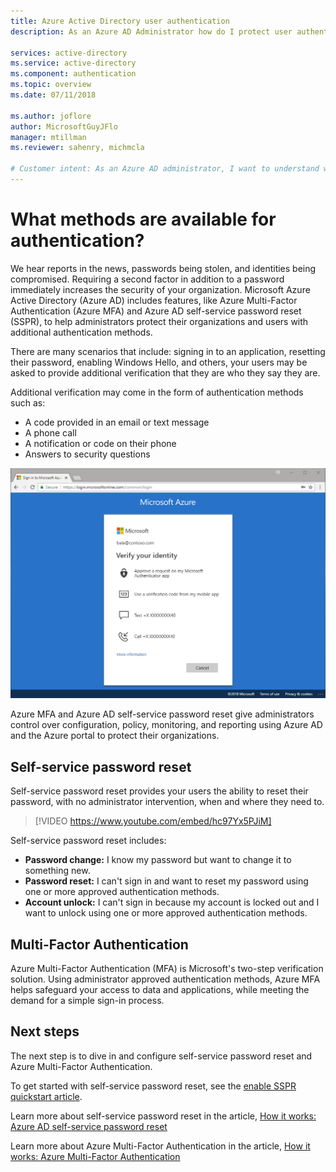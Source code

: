 ```yaml
---
title: Azure Active Directory user authentication
description: As an Azure AD Administrator how do I protect user authentication while reducing end-user impact?

services: active-directory
ms.service: active-directory
ms.component: authentication
ms.topic: overview
ms.date: 07/11/2018

ms.author: joflore
author: MicrosoftGuyJFlo
manager: mtillman
ms.reviewer: sahenry, michmcla

# Customer intent: As an Azure AD administrator, I want to understand which Azure AD features I can use to secure sign-in and make the user authentication process safe and easy. 
---
```

# What methods are available for authentication?

We hear reports in the news, passwords being stolen, and identities being compromised. Requiring a second factor in addition to a password immediately increases the security of your organization. Microsoft Azure Active Directory (Azure AD) includes features, like Azure Multi-Factor Authentication (Azure MFA) and Azure AD self-service password reset (SSPR), to help administrators protect their organizations and users with additional authentication methods.

There are many scenarios that include: signing in to an application, resetting their password, enabling Windows Hello, and others, your users may be asked to provide additional verification that they are who they say they are.

Additional verification may come in the form of authentication methods such as:

* A code provided in an email or text message
* A phone call
* A notification or code on their phone
* Answers to security questions

![Example login.microsoftonline.com login page in Chrome](media/overview-authentication/overview-login.png)

Azure MFA and Azure AD self-service password reset give administrators control over configuration, policy, monitoring, and reporting using Azure AD and the Azure portal to protect their organizations.

## Self-service password reset

Self-service password reset provides your users the ability to reset their password, with no administrator intervention, when and where they need to.

> [!VIDEO https://www.youtube.com/embed/hc97Yx5PJiM]

Self-service password reset includes:

* **Password change:** I know my password but want to change it to something new.
* **Password reset:** I can't sign in and want to reset my password using one or more approved authentication methods.
* **Account unlock:** I can't sign in because my account is locked out and I want to unlock using one or more approved authentication methods.

## Multi-Factor Authentication

Azure Multi-Factor Authentication (MFA) is Microsoft's two-step verification solution. Using administrator approved authentication methods, Azure MFA helps safeguard your access to data and applications, while meeting the demand for a simple sign-in process.

## Next steps

The next step is to dive in and configure self-service password reset and Azure Multi-Factor Authentication.

To get started with self-service password reset, see the [enable SSPR quickstart article](quickstart-sspr.md).

Learn more about self-service password reset in the article, [How it works: Azure AD self-service password reset](concept-sspr-howitworks.md)

Learn more about Azure Multi-Factor Authentication in the article, [How it works: Azure Multi-Factor Authentication](concept-mfa-howitworks.md)
